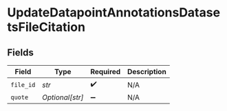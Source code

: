 # UpdateDatapointAnnotationsDatasetsFileCitation


## Fields

| Field              | Type               | Required           | Description        |
| ------------------ | ------------------ | ------------------ | ------------------ |
| `file_id`          | *str*              | :heavy_check_mark: | N/A                |
| `quote`            | *Optional[str]*    | :heavy_minus_sign: | N/A                |
